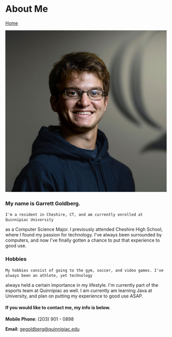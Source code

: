 # About Me

[Home](./)

![](EsportsHeadshot.jpg)

### My name is Garrett Goldberg.

    I'm a resident in Cheshire, CT, and am currently enrolled at Quinnipiac University
as a Computer Science Major. I previously attended Cheshire High School, where I found my passion for technology.
I've always been surrounded by computers, and now I've finally gotten a chance to put that experience
to good use.

### Hobbies

    My hobbies consist of going to the gym, soccer, and video games. I've always been an athlete, yet technology
always held a certain importance in my lifestyle. I'm currently part of the esports team at Quinnipiac as well.
I am currently am learning Java at University, and plan on putting my experience to good use ASAP.

#### If you would like to contact me, my info is below.

**Mobile Phone**: (203) 901 - 0898

**Email**: gegoldberg@quinnipiac.edu

<!-- The about page is your chance to talk about yourself. On here, give a brief description of your schooling
and what got you into the computer science field, your current experience, your interests, and anything
else you would like to add. Please include a picture of yourself and any pets (interviewers love pets). -->
